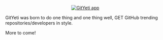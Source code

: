 <p align="center">
<a href="http://gityeti.herokuapp.com"><img src="![](./public/images/banner.png)" alt="GitYeti app"></a>
</p>

GitYeti was born to do one thing and one thing well, GET GitHub trending repositories/developers in style.

More to come!
